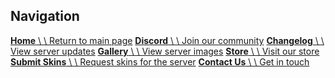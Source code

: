 ## Navigation

[**Home** \\
\\
Return to main page](https://underworldrust.com/index.php) [**Discord** \\
\\
Join our community](https://discord.gg/ZMsbaBNexV) [**Changelog** \\
\\
View server updates](https://underworldrust.com/changelog) [**Gallery** \\
\\
View server images](https://underworldrust.com/rustimages) [**Store** \\
\\
Visit our store](https://store.underworldrust.com/) [**Submit Skins** \\
\\
Request skins for the server](https://underworldrust.com/skins) [**Contact Us** \\
\\
Get in touch](https://underworldrust.com/contact-us)